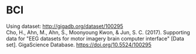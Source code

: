 # BCI
Using dataset: http://gigadb.org/dataset/100295  
Cho, H., Ahn, M., Ahn, S., Moonyoung Kwon, & Jun, S. C. (2017). Supporting data for "EEG datasets for motor imagery brain computer interface" [Data set]. GigaScience Database. https://doi.org/10.5524/100295
